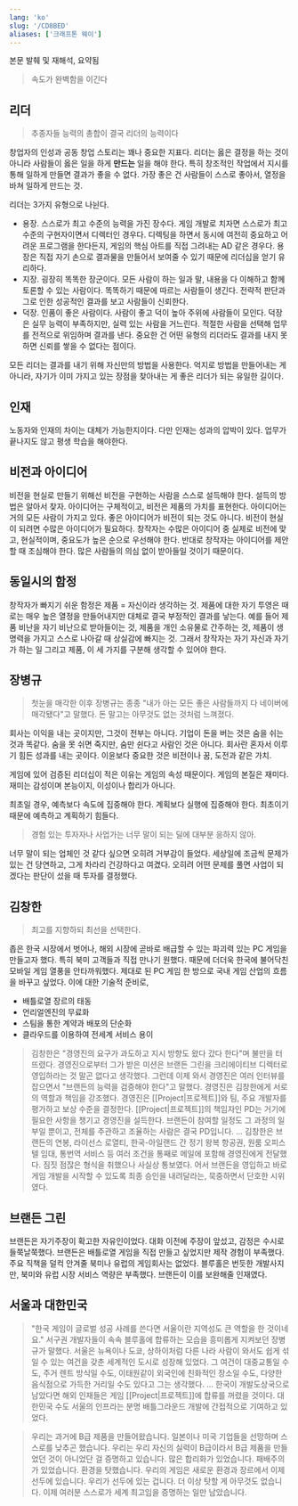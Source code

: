 ```yaml
---
lang: 'ko'
slug: '/CD8BED'
aliases: ['크래프톤 웨이']
---
```


본문 발췌 및 재해석, 요약됨

> 속도가 완벽함을 이긴다

## 리더

> 추종자들 능력의 총합이 결국 리더의 능력이다

창업자의 인성과 공동 창업 스토리는 꽤나 중요한 지표다.
리더는 옳은 결정을 하는 것이 아니라 사람들이 옳은 일을 하게 **만드는** 일을 해야 한다.
특히 창조적인 작업에서 지시를 통해 일하게 만들면 결과가 좋을 수 없다.
가장 좋은 건 사람들이 스스로 좋아서, 열정을 바쳐 일하게 만드는 것.

리더는 3가지 유형으로 나뉜다.

- 용장. 스스로가 최고 수준의 능력을 가진 장수다. 게임 개발로 치자면 스스로가 최고 수준의 구현자이면서 디렉터인 경우다. 디렉팅을 하면서 동시에 여전히 중요하고 어려운 프로그램을 한다든지, 게임의 핵심 아트를 직접 그려내는 AD 같은 경우다. 용장은 직접 자기 손으로 결과물을 만들어서 보여줄 수 있기 때문에 리더십을 얻기 유리하다.
- 지장. 굉장히 똑똑한 장군이다. 모든 사람이 하는 일과 말, 내용을 다 이해하고 함께 토론할 수 있는 사람이다. 똑똑하기 때문에 따르는 사람들이 생긴다. 전략적 판단과 그로 인한 성공적인 결과를 보고 사람들이 신뢰한다.
- 덕장. 인품이 좋은 사람이다. 사람이 좋고 덕이 높아 주위에 사람들이 모인다. 덕장은 실무 능력이 부족하지만, 실력 있는 사람을 거느린다. 적절한 사람을 선택해 업무를 전적으로 위임하며 결과를 낸다. 중요한 건 어떤 유형의 리더라도 결과를 내지 못하면 신뢰를 쌓을 수 없다는 점이다.

모든 리더는 결과를 내기 위해 자신만의 방법을 사용한다. 억지로 방법을 만들어내는 게 아니라, 자기가 이미 가지고 있는 장점을 찾아내는 게 좋은 리더가 되는 유일한 길이다.

## 인재

노동자와 인재의 차이는 대체가 가능한지이다.
다만 인재는 성과의 압박이 있다. 업무가 끝나지도 않고 평생 학습을 해야한다.

## 비전과 아이디어

비전을 현실로 만들기 위해선 비전을 구현하는 사람을 스스로 설득해야 한다.
설득의 방법은 알아서 찾자.
아이디어는 구체적이고, 비전은 제품의 가치를 표현한다.
아이디어는 거의 모든 사람이 가지고 있다.
좋은 아이디어가 비전이 되는 것도 아니다.
비전이 현실이 되려면 수많은 아이디어가 필요하다.
창작자는 수많은 아이디어 중 실제로 비전에 맞고, 현실적이며, 중요도가 높은 순으로 우선해야 한다.
반대로 창작자는 아이디어를 제안할 때 조심해야 한다.
많은 사람들의 의심 없이 받아들일 것이기 때문이다.

## 동일시의 함정

창작자가 빠지기 쉬운 함정은 제품 = 자신이라 생각하는 것.
제품에 대한 자기 투영은 때로는 매우 높은 열정을 만들어내지만 대체로 결국 부정적인 결과를 낳는다.
예를 들어 제품 비난을 자기 비난으로 받아들이는 것, 제품을 개인 소유물로 간주하는 것, 제품이 생명력을 가지고 스스로 나아갈 때 상실감에 빠지는 것.
그래서 창작자는 자기 자신과 자기가 하는 일 그리고 제품, 이 세 가지를 구분해 생각할 수 있어야 한다.

## 장병규

> 첫눈을 매각한 이후 장병규는 종종 "내가 아는 모든 좋은 사람들까지 다 네이버에 매각됐다"고 말했다. 돈 말고는 아무것도 없는 것처럼 느껴졌다.

회사는 이익을 내는 곳이지만, 그것이 전부는 아니다.
기업이 돈을 버는 것은 숨을 쉬는 것과 똑같다.
숨을 못 쉬면 죽지만, 숨만 쉰다고 사람인 것은 아니다.
회사란 혼자서 이루기 힘든 성과를 내는 곳이다.
이윤보다 중요한 것은 비전이나 꿈, 도전과 같은 가치.

게임에 있어 검증된 리더십이 적은 이유는 게임의 속성 때문이다.
게임의 본질은 재미다. 재미는 감성이며 본능이지, 이성이나 합리가 아니다.

최초일 경우, 예측보다 속도에 집중해야 한다.
계획보다 실행에 집중해야 한다.
최초이기 때문에 예측하고 계획하기 힘들다.

> 경험 있는 투자자나 사업가는 너무 말이 되는 딜에 대부분 응하지 않아.

너무 말이 되는 업체인 것 같다 싶으면 오히려 거부감이 들었다.
세상일에 조금씩 문제가 있는 건 당연하고, 그게 차라리 건강하다고 여겼다.
오히려 어떤 문제를 풀면 사업이 되겠다는 판단이 섰을 때 투자를 결정했다.

## 김창한

> 최고를 지향하되 최선을 선택한다.

좁은 한국 시장에서 벗어나, 해외 시장에 곧바로 배급할 수 있는 파괴력 있는 PC 게임을 만들고자 했다.
특히 북미 고객들과 직접 만나기 원했다.
때문에 더더욱 한국에 불어닥친 모바일 게임 열풍을 안타까워했다.
제대로 된 PC 게임 한 방으로 국내 게임 산업의 흐름을 바꾸고 싶었다.
이에 대한 기술적 준비로,

- 배틀로열 장르의 태동
- 언리얼엔진의 무료화
- 스팀을 통한 계약과 배포의 단순화
- 클라우드를 이용하여 전세계 서비스 용이

> 김창한은 "경영진의 요구가 과도하고 지시 방향도 왔다 갔다 한다"며 불만을 터뜨렸다. 경영진으로부터 그가 받은 미션은 브랜든 그린을 크리에이티브 디렉터로 영입하라는 것 말곤 없다고 생각했다. 그런데 이제 와서 경영진은 여러 인터뷰를 잡으면서 "브랜든의 능력을 검증해야 한다"고 말했다. 경영진은 김창한에게 서로의 역할과 책임을 강조했다. 경영진은 [[Project|프로젝트]]와 팀, 주요 개발자를 평가하고 보상 수준을 결정한다. [[Project|프로젝트]]의 책임자인 PD는 거기에 필요한 사항을 챙기고 경영진을 설득한다. 브랜든이 참여할 일정도 그 과정의 일부일 뿐이고, 전체를 주관하고 조율하는 사람은 결국 PD입니다. ... 김창한은 브랜든의 연봉, 라이선스 로열티, 한국-아일랜드 간 정기 왕복 항공권, 원룸 오피스텔 임대, 통번역 서비스 등 여러 조건을 통째로 메일에 포함해 경영진에게 전달했다. 짐짓 점잖은 형식을 취했으나 사실상 통보였다. 어서 브랜든을 영입하고 바로 게임 개발을 시작할 수 있도록 최종 승인을 내려달라는, 묵중하면서 단호한 시위였다.

## 브랜든 그린

브랜든은 자기주장이 확고한 자유인이었다. 대화 이전에 주장이 앞섰고, 감정은 수시로 들쭉날쭉했다.
브랜든은 배틀로열 게임을 직접 만들고 싶었지만 제작 경험이 부족했다.
주요 직책을 덜컥 안겨줄 북미나 유럽의 게임회사는 없었다.
블루홀은 번듯한 개발사지만, 북미와 유럽 시장 서비스 역량은 부족했다.
브랜든이 이를 보완해줄 인재였다.

## 서울과 대한민국

> "한국 게임이 글로벌 성공 사례를 쓴다면 서울이란 지역성도 큰 역할을 한 것이네요." 서구권 개발자들이 속속 블루홀에 합류하는 모습을 흥미롭게 지켜보던 장병규가 말했다. 서울은 뉴욕이나 도쿄, 상하이처럼 다른 나라 사람이 와서도 쉽게 섞일 수 있는 여건을 갖춘 세계적인 도시로 성장해 있었다. 그 여건이 대중교통일 수도, 주거 렌트 방식일 수도, 이태원같이 외국인에 친화적인 장소일 수도, 다양한 음식점으로 가득한 거리일 수도 있다고 그는 생각했다. ... 한국이 개발도상국으로 남았다면 해외 인재들은 게임 [[Project|프로젝트]]에 합류를 꺼렸을 것이다. 대한민국 수도 서울의 인프라는 분명 배틀그라운드 개발에 간접적으로 기여하고 있었다.

> 우리는 과거에 B급 제품을 만들어왔습니다. 일본이나 미국 기업들을 선망하며 스스로를 낮추곤 했습니다. 우리는 우리 자신의 실력이 B급이라서 B급 제품을 만들었던 것이 아니었단 걸 증명하고 있습니다. 많은 합리화가 있었습니다. 패배주의가 있었습니다. 환경을 탓했습니다. 우리의 게임은 새로운 환경과 장르에서 이제 선두에 있습니다. 우리가 선두에 있는 겁니다. 더 이상 탓할 게 아무것도 없습니다. 이제 여러분 스스로가 세계 최고임을 증명하는 일만 남았습니다.
